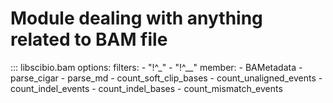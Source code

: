 # Module dealing with anything related to BAM file

::: libscibio.bam
    options:
        filters:
            - "!^_"
            - "!^__"
        member:
            - BAMetadata
            - parse_cigar
            - parse_md
            - count_soft_clip_bases
            - count_unaligned_events
            - count_indel_events
            - count_indel_bases
            - count_mismatch_events
